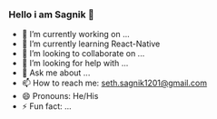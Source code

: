 ### Hello i am Sagnik 👋


- 🔭 I’m currently working on ...
- 🌱 I’m currently learning React-Native
- 👯 I’m looking to collaborate on ...
- 🤔 I’m looking for help with ...
- 💬 Ask me about ...
- 📫 How to reach me: seth.sagnik1201@gmail.com
- 😄 Pronouns: He/His
- ⚡ Fun fact: ...
